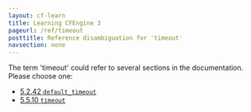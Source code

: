 ```yaml
---
layout: cf-learn
title: Learning CFEngine 3
pageurl: /ref/timeout
posttitle: Reference disambiguation for 'timeout'
navsection: none
---
```


The term 'timeout' could refer to several sections in the documentation. Please choose one:

- [5\.2\.42 <code>default\_timeout</code>](https://cfengine.com/manuals/cf3-reference.html#default_timeout-in-agent)
- [5\.5\.10 <code>timeout</code>](https://cfengine.com/manuals/cf3-reference.html#timeout-in-runagent)
